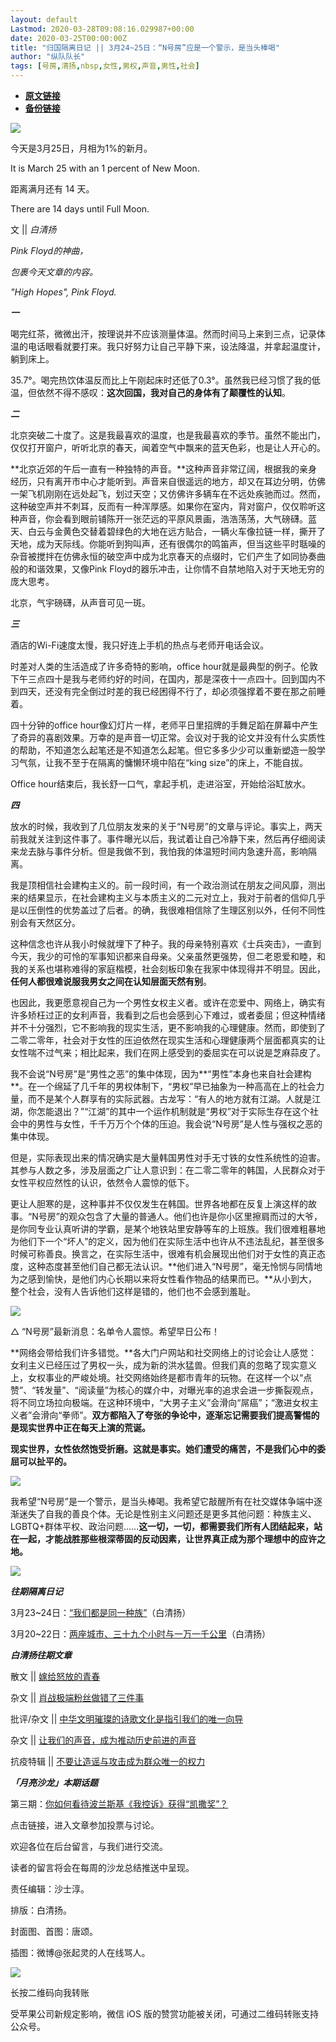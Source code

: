 ```yaml
---
layout: default
Lastmod: 2020-03-28T09:08:16.029987+00:00
date: 2020-03-25T00:00:00Z
title: "归国隔离日记 || 3月24~25日：“N号房”应是一个警示，是当头棒喝"
author: "纵队队长"
tags: [号房,清扬,nbsp,女性,男权,声音,男性,社会]
---
```


* [**原文链接**](https://mp.weixin.qq.com/s/5rZh4Xzig6rpFYkjKCloDw)
* [**备份链接**](http://archive.ph/Hdkqx)


![](/images/post/63a6a79698831b7207ca9e14ac97135a.jpg)

今天是3月25日，月相为1%的新月。

It is March 25 with an 1 percent of New Moon.

距离满月还有 14 天。

There are 14 days until Full Moon.

文 || _白清扬_

  

  

_Pink Floyd的神曲，_

_包裹今天文章的内容。_

_"High Hopes", Pink Floyd._  

  

  

  

_**一**_

  

喝完红茶，微微出汗，按理说并不应该测量体温。然而时间马上来到三点，记录体温的电话眼看就要打来。我只好努力让自己平静下来，设法降温，并拿起温度计，躺到床上。

35.7°。喝完热饮体温反而比上午刚起床时还低了0.3°。虽然我已经习惯了我的低温，但依然不得不感叹：**这次回国，我对自己的身体有了颠覆性的认知**。

  

  

_**二**_

  

北京突破二十度了。这是我最喜欢的温度，也是我最喜欢的季节。虽然不能出门，仅仅打开窗户，听听北京的春天，闻着空气中飘来的蓝天色彩，也是让人开心的。

**北京近郊的午后一直有一种独特的声音。**这种声音非常辽阔，根据我的亲身经历，只有离开市中心才能听到。声音来自很遥远的地方，却又在耳边分明，仿佛一架飞机刚刚在远处起飞，划过天空；又仿佛许多辆车在不远处疾驰而过。然而，这种破空声并不刺耳，反而有一种浑厚感。如果你在室内，背对窗户，仅仅聆听这种声音，你会看到眼前铺陈开一张茫远的平原风景画，浩浩荡荡，大气磅礴。蓝天、白云与金黄色交替着碧绿色的大地在远方贴合，一辆火车像拉链一样，撕开了天地，成为天际线。你能听到狗叫声，还有很偶尔的鸣笛声，但当这些平时聒噪的杂音被搅拌在仿佛永恒的破空声中成为北京春天的点缀时，它们产生了如同协奏曲般的和谐效果，又像Pink Floyd的器乐冲击，让你情不自禁地陷入对于天地无穷的庞大思考。

北京，气宇磅礴，从声音可见一斑。

  

  

_**三**_

  

酒店的Wi-Fi速度太慢，我只好连上手机的热点与老师开电话会议。

时差对人类的生活造成了许多奇特的影响，office hour就是最典型的例子。伦敦下午三点四十是我与老师约好的时间，在国内，那是深夜十一点四十。回到国内不到四天，还没有完全倒过时差的我已经困得不行了，却必须强撑着不要在那之前睡着。

四十分钟的office hour像幻灯片一样，老师平日里招牌的手舞足蹈在屏幕中产生了奇异的喜剧效果。万幸的是声音一切正常。会议对于我的论文并没有什么实质性的帮助，不知道怎么起笔还是不知道怎么起笔。但它多多少少可以重新塑造一股学习气氛，让我不至于在隔离的慵懒环境中陷在“king size”的床上，不能自拔。

Office hour结束后，我长舒一口气，拿起手机，走进浴室，开始给浴缸放水。

  

  

_**四**_

  

放水的时候，我收到了几位朋友发来的关于“N号房”的文章与评论。事实上，两天前我就关注到这件事了。事件曝光以后，我试着让自己冷静下来，然后再仔细阅读来龙去脉与事件分析。但是我做不到，我怕我的体温短时间内急速升高，影响隔离。

我是顶相信社会建构主义的。前一段时间，有一个政治测试在朋友之间风靡，测出来的结果显示，在社会建构主义与本质主义的二元对立上，我对于前者的信仰几乎是以压倒性的优势盖过了后者。的确，我很难相信除了生理区别以外，任何不同性别会有天然区分。

这种信念也许从我小时候就埋下了种子。我的母亲特别喜欢《士兵突击》，一直到今天，我少的可怜的军事知识都来自母亲。父亲虽然更强势，但二老恩爱和睦，和我的关系也堪称难得的家庭楷模，社会刻板印象在我家中体现得并不明显。因此，**任何人都很难说服我男女之间在认知层面天然有别**。

也因此，我更愿意视自己为一个男性女权主义者。或许在恋爱中、网络上，确实有许多矫枉过正的女利声音，我看到之后也会感到心下难过，或者委屈；但这种情绪并不十分强烈，它不影响我的现实生活，更不影响我的心理健康。然而，即使到了二零二零年，社会对于女性的压迫依然在现实生活和心理健康两个层面都真实的让女性喘不过气来；相比起来，我们在网上感受到的委屈实在可以说是芝麻蒜皮了。

我不会说“N号房”是“男性之恶”的集中体现，因为**“男性”本身也来自社会建构**。在一个绵延了几千年的男权体制下，“男权”早已抽象为一种高高在上的社会力量，而不是某个人群享有的实际武器。古龙写：“有人的地方就有江湖。人就是江湖，你怎能退出？”“江湖”的其中一个运作机制就是“男权”对于实际生存在这个社会中的男性与女性，千千万万个个体的压迫。我会说“N号房”是人性与强权之恶的集中体现。

但是，实际表现出来的情况确实是大量韩国男性对手无寸铁的女性系统性的迫害。其参与人数之多，涉及层面之广让人意识到：在二零二零年的韩国，人民群众对于女性平权应然性的认识，依然令人震惊的低下。

更让人胆寒的是，这种事并不仅仅发生在韩国。世界各地都在反复上演这样的故事。“N号房”的观众包含了大量的普通人。他们也许是你小区里擦肩而过的大爷，是你同专业认真听讲的学霸，是某个地铁站里安静等车的上班族。我们很难粗暴地为他们下一个“坏人”的定义，因为他们在实际生活中也许从不违法乱纪，甚至很多时候可称善良。换言之，在实际生活中，很难有机会展现出他们对于女性的真正态度，这种态度甚至他们自己都无法认识。**他们进入“N号房”，毫无怜悯与同情地为之感到愉快，是他们内心长期以来将女性看作物品的结果而已。**从小到大，整个社会，没有人告诉他们这样是错的，他们也不会感到羞耻。

![](/images/post/2ba737b560ffbdbe960cdf0f862f3365.jpg)

△ “N号房”最新消息：名单令人震惊。希望早日公布！

**网络会带给我们许多错觉。**各大门户网站和社交网络上的讨论会让人感觉：女利主义已经压过了男权一头，成为新的洪水猛兽。但我们真的忽略了现实意义上，女权事业的严峻处境。社交网络始终是都市青年的玩物。在这样一个以“点赞”、“转发量”、“阅读量”为核心的媒介中，对曝光率的追求会进一步撕裂观点，将不同立场拉向极端。在这种环境中，“大男子主义”会滑向“屌癌”；“激进女权主义者”会滑向“拳师”。**双方都陷入了夸张的争论中，逐渐忘记需要我们提高警惕的是现实世界中正在每天上演的荒诞。**

**现实世界，女性依然饱受折磨。这就是事实。她们遭受的痛苦，不是我们心中的委屈可以扯平的。**

![](/images/post/8e75c099822739796f8db67fcc8b519d.jpg)

我希望“N号房”是一个警示，是当头棒喝。我希望它敲醒所有在社交媒体争端中逐渐迷失了自我的善良个体。无论是性别主义问题还是更多其他问题：种族主义、LGBTQ+群体平权、政治问题……**这一切，一切，都需要我们所有人团结起来，站在一起，才能战胜那些根深蒂固的反动因素，让世界真正成为那个理想中的应许之地。**  

![](/images/post/0dbfe849d5aa6972976239a0e0fa6892.jpg)

  

  

  

_**往期隔离日记**_

  

3月23~24日：[“我们都是同一种族”](http://mp.weixin.qq.com/s?__biz=MzA4MTkwMzQ3MA==&mid=2654623115&idx=1&sn=b54bae432b2e03037b37bd66142bd273&chksm=84431f8ab334969c6938634a3f1fe295996cadc5320dc28a0a2762672ca6bac388995f868c74&scene=21#wechat_redirect)（白清扬）

3月20~22日：[两座城市、三十九个小时与一万一千公里](http://mp.weixin.qq.com/s?__biz=MzA4MTkwMzQ3MA==&mid=2654623101&idx=1&sn=b0dcbab31f4b7a7c2dafeb76bafc1688&chksm=84431f7cb334966a661408c5def8c43a82987364c0f53cc939decad0688a0c6e4ff00487d5c4&scene=21#wechat_redirect)（白清扬）

  

  

_**白清扬往期文章**_

  

散文 || [嫁给怒放的青春](http://mp.weixin.qq.com/s?__biz=MzA4MTkwMzQ3MA==&mid=2654622912&idx=1&sn=9a2f5be094ef88fe90374f247799d775&chksm=84431ec1b33497d763a0579bccabe4719ee67872d85911c8f87d27badb8239883028c869ae55&scene=21#wechat_redirect)

杂文 || [肖战极端粉丝做错了三件事](http://mp.weixin.qq.com/s?__biz=MzA4MTkwMzQ3MA==&mid=2654622842&idx=1&sn=0474e90cbc28fec53291082a079bd73d&chksm=84431e7bb334976dadd19ff48ae21d18531a217eb91d9386231066ec1ebc071f959bd5c7f69c&scene=21#wechat_redirect)

批评/杂文 || [中华文明璀璨的诗歌文化是指引我们的唯一向导](http://mp.weixin.qq.com/s?__biz=MzA4MTkwMzQ3MA==&mid=2654622696&idx=2&sn=0c485aad98490ccc6c0db6e14ecb047d&chksm=844319e9b33490ffe3230155ae3537eb3fc0189abc5e89a865451a4103da08b31942fbb01cbf&scene=21#wechat_redirect)

杂文 || [让我们的声音，成为推动历史前进的声音](http://mp.weixin.qq.com/s?__biz=MzA4MTkwMzQ3MA==&mid=2654622570&idx=1&sn=e209cc4d1f9d9635bd448f1569327a3c&chksm=8443196bb334907d6b0e222c746b8b35ce7cfcdd57a907dd926e4ba456bf89810f5d87b77985&scene=21#wechat_redirect)

抗疫特辑 || [不要让造谣与攻击成为群众唯一的权力](http://mp.weixin.qq.com/s?__biz=MzA4MTkwMzQ3MA==&mid=2654622545&idx=1&sn=f2dd01bb9ec4e7d5931ce31fca5a698a&chksm=84431950b3349046c3df444d583f0f57143873cb2316e0a10b476d29c8d35245bb563c56f7cd&scene=21#wechat_redirect)

  

  

_**「月亮沙龙」本期话题**_

  

第三期：[你如何看待波兰斯基《我控诉》获得“凯撒奖”？](http://mp.weixin.qq.com/s?__biz=MzA4MTkwMzQ3MA==&mid=2654622994&idx=1&sn=9908e4ae9193746711b69a0e12e7966f&chksm=84431f13b334960505f2a0d9cbdda7ee4e972e7f6aca0e7353f85b9ed788ebe3e910e0da9648&scene=21#wechat_redirect)

  

点击链接，进入文章参加投票与讨论。  

欢迎各位在后台留言，与我们进行交流。

读者的留言将会在每周的沙龙总结推送中呈现。

  

  

  

责任编辑：沙士淳。

排版：白清扬。

封面图、首图：唐颂。  

插图：微博@张起灵的人在线骂人。  

  

![](/images/post/5ed7799448d0eb8119348db31d9492b8.jpg)

长按二维码向我转账

受苹果公司新规定影响，微信 iOS 版的赞赏功能被关闭，可通过二维码转账支持公众号。

